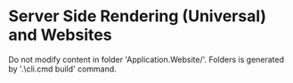 ﻿# Server Side Rendering (Universal) and Websites

Do not modify content in folder 'Application.Website/'. Folders is generated by '.\cli.cmd build' command.